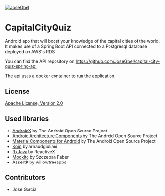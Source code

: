 [![JoseGbel](https://circleci.com/gh/JoseGbel/capital-city-quiz.svg?style=shield)](https://circleci.com/gh/JoseGbel/capital-city-quiz)

# CapitalCityQuiz
Android app that will boost your knowledge of the capital cities of the world.
It makes use of a Spring Boot API connected to a Postgresql database deployed on AWS's RDS.

You can find the API repository on
https://github.com/JoseGbel/capital-city-quiz-spring-api

The api uses a docker container to run the application.

## License

[Apache License, Version 2.0](http://www.apache.org/licenses/LICENSE-2.0)

## Used libraries

* [AndroidX](https://developer.android.com/jetpack/androidx/) by The Android Open Source Project
* [Android Architecture Components](https://developer.android.com/topic/libraries/architecture/) by The Android Open Source Project
* [Material Components for Android](https://material.io/develop/android/) by The Android Open Source Project
* [Koin](https://github.com/InsertKoinIO/koin) by arnaudgiuliani
* [RxJava](https://github.com/ReactiveX/RxJava) by ReactiveX
* [Mockito](https://github.com/mockito/mockito) by Szczepan Faber
* [AssertK](https://github.com/willowtreeapps/assertk) by willowtreeapps

## Contributors

* Jose Garcia
